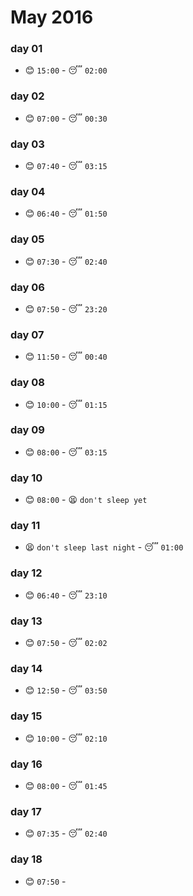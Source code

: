 # May 2016

### day 01
- :blush: `15:00` - :sleeping: `02:00`

### day 02
- :blush: `07:00` - :sleeping: `00:30`

### day 03
- :blush: `07:40` - :sleeping: `03:15`

### day 04
- :blush: `06:40` - :sleeping: `01:50`

### day 05
- :blush: `07:30` - :sleeping: `02:40`

### day 06
- :blush: `07:50` - :sleeping: `23:20`

### day 07
- :blush: `11:50` - :sleeping: `00:40`

### day 08
- :blush: `10:00` - :sleeping: `01:15`

### day 09
- :blush: `08:00` - :sleeping: `03:15`

### day 10
- :blush: `08:00` - :tired_face: `don't sleep yet`

### day 11
- :tired_face: `don't sleep last night` - :sleeping: `01:00`

### day 12
- :blush: `06:40` - :sleeping: `23:10`

### day 13
- :blush: `07:50` - :sleeping: `02:02`

### day 14
- :blush: `12:50` - :sleeping: `03:50`

### day 15
- :blush: `10:00` - :sleeping: `02:10`

### day 16
- :blush: `08:00` - :sleeping: `01:45`

### day 17
- :blush: `07:35` - :sleeping: `02:40`

### day 18
- :blush: `07:50` -
